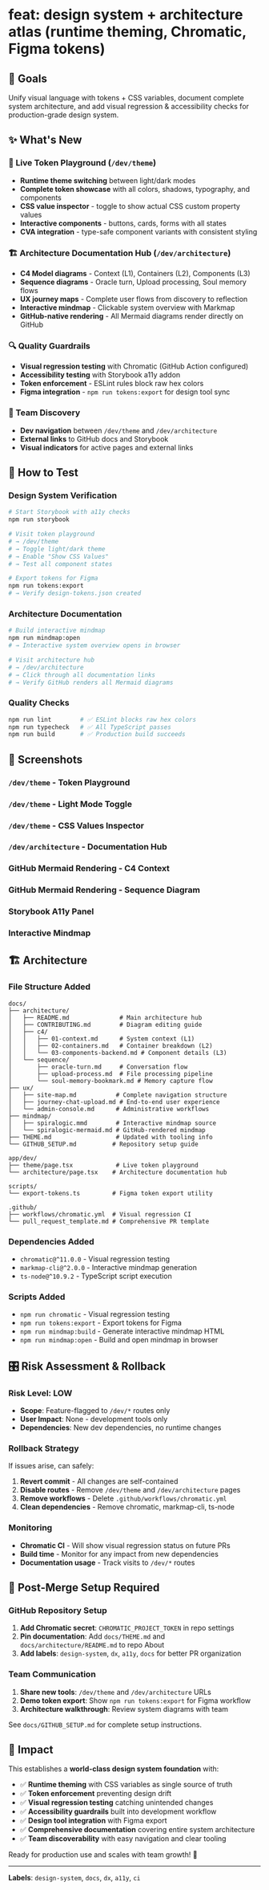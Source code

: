 # feat: design system + architecture atlas (runtime theming, Chromatic, Figma tokens)

## 🎯 Goals
Unify visual language with tokens + CSS variables, document complete system architecture, and add visual regression & accessibility checks for production-grade design system.

## ✨ What's New

### 🎨 Live Token Playground (`/dev/theme`)
- **Runtime theme switching** between light/dark modes
- **Complete token showcase** with all colors, shadows, typography, and components  
- **CSS value inspector** - toggle to show actual CSS custom property values
- **Interactive components** - buttons, cards, forms with all states
- **CVA integration** - type-safe component variants with consistent styling

### 🏗️ Architecture Documentation Hub (`/dev/architecture`)
- **C4 Model diagrams** - Context (L1), Containers (L2), Components (L3)
- **Sequence diagrams** - Oracle turn, Upload processing, Soul memory flows  
- **UX journey maps** - Complete user flows from discovery to reflection
- **Interactive mindmap** - Clickable system overview with Markmap
- **GitHub-native rendering** - All Mermaid diagrams render directly on GitHub

### 🔍 Quality Guardrails
- **Visual regression testing** with Chromatic (GitHub Action configured)
- **Accessibility testing** with Storybook a11y addon  
- **Token enforcement** - ESLint rules block raw hex colors
- **Figma integration** - `npm run tokens:export` for design tool sync

### 🧭 Team Discovery
- **Dev navigation** between `/dev/theme` and `/dev/architecture`
- **External links** to GitHub docs and Storybook
- **Visual indicators** for active pages and external links

## 🧪 How to Test

### Design System Verification
```bash
# Start Storybook with a11y checks
npm run storybook

# Visit token playground
# → /dev/theme
# → Toggle light/dark theme 
# → Enable "Show CSS Values"
# → Test all component states

# Export tokens for Figma
npm run tokens:export
# → Verify design-tokens.json created
```

### Architecture Documentation
```bash
# Build interactive mindmap  
npm run mindmap:open
# → Interactive system overview opens in browser

# Visit architecture hub
# → /dev/architecture  
# → Click through all documentation links
# → Verify GitHub renders all Mermaid diagrams
```

### Quality Checks
```bash
npm run lint        # ✅ ESLint blocks raw hex colors
npm run typecheck   # ✅ All TypeScript passes  
npm run build       # ✅ Production build succeeds
```

## 📸 Screenshots

### `/dev/theme` - Token Playground
<!-- Add screenshot: Full page view in dark mode showing all token categories -->

### `/dev/theme` - Light Mode Toggle  
<!-- Add screenshot: Same page in light mode showing theme switching -->

### `/dev/theme` - CSS Values Inspector
<!-- Add screenshot: Page with "Show CSS Values" enabled showing token details -->

### `/dev/architecture` - Documentation Hub
<!-- Add screenshot: Architecture page showing all diagram links and navigation -->

### GitHub Mermaid Rendering - C4 Context
<!-- Add screenshot: C4 context diagram rendered in GitHub -->

### GitHub Mermaid Rendering - Sequence Diagram
<!-- Add screenshot: One of the sequence diagrams rendered in GitHub -->

### Storybook A11y Panel
<!-- Add screenshot: Storybook with accessibility panel showing no violations -->

### Interactive Mindmap
<!-- Add screenshot: Browser showing the interactive mindmap -->

## 🏗️ Architecture

### File Structure Added
```
docs/
├── architecture/
│   ├── README.md              # Main architecture hub
│   ├── CONTRIBUTING.md        # Diagram editing guide
│   ├── c4/
│   │   ├── 01-context.md      # System context (L1)
│   │   ├── 02-containers.md   # Container breakdown (L2)
│   │   └── 03-components-backend.md # Component details (L3)
│   └── sequence/
│       ├── oracle-turn.md     # Conversation flow
│       ├── upload-process.md  # File processing pipeline
│       └── soul-memory-bookmark.md # Memory capture flow
├── ux/
│   ├── site-map.md           # Complete navigation structure
│   ├── journey-chat-upload.md # End-to-end user experience
│   └── admin-console.md      # Administrative workflows
├── mindmap/
│   ├── spiralogic.mmd        # Interactive mindmap source
│   └── spiralogic-mermaid.md # GitHub-rendered mindmap
├── THEME.md                  # Updated with tooling info
└── GITHUB_SETUP.md          # Repository setup guide

app/dev/
├── theme/page.tsx            # Live token playground
└── architecture/page.tsx    # Architecture documentation hub

scripts/
└── export-tokens.ts         # Figma token export utility

.github/
├── workflows/chromatic.yml  # Visual regression CI
└── pull_request_template.md # Comprehensive PR template
```

### Dependencies Added
- `chromatic@^11.0.0` - Visual regression testing
- `markmap-cli@^2.0.0` - Interactive mindmap generation
- `ts-node@^10.9.2` - TypeScript script execution

### Scripts Added
- `npm run chromatic` - Visual regression testing
- `npm run tokens:export` - Export tokens for Figma
- `npm run mindmap:build` - Generate interactive mindmap HTML
- `npm run mindmap:open` - Build and open mindmap in browser

## 🎛️ Risk Assessment & Rollback

### Risk Level: **LOW** 
- **Scope**: Feature-flagged to `/dev/*` routes only
- **User Impact**: None - development tools only
- **Dependencies**: New dev dependencies, no runtime changes

### Rollback Strategy
If issues arise, can safely:
1. **Revert commit** - All changes are self-contained
2. **Disable routes** - Remove `/dev/theme` and `/dev/architecture` pages  
3. **Remove workflows** - Delete `.github/workflows/chromatic.yml`
4. **Clean dependencies** - Remove chromatic, markmap-cli, ts-node

### Monitoring
- **Chromatic CI** - Will show visual regression status on future PRs
- **Build time** - Monitor for any impact from new dependencies
- **Documentation usage** - Track visits to `/dev/*` routes

## 🔧 Post-Merge Setup Required

### GitHub Repository Setup
1. **Add Chromatic secret**: `CHROMATIC_PROJECT_TOKEN` in repo settings
2. **Pin documentation**: Add `docs/THEME.md` and `docs/architecture/README.md` to repo About
3. **Add labels**: `design-system`, `dx`, `a11y`, `docs` for better PR organization

### Team Communication  
1. **Share new tools**: `/dev/theme` and `/dev/architecture` URLs
2. **Demo token export**: Show `npm run tokens:export` for Figma workflow
3. **Architecture walkthrough**: Review system diagrams with team

See `docs/GITHUB_SETUP.md` for complete setup instructions.

## 🎉 Impact

This establishes a **world-class design system foundation** with:
- ✅ **Runtime theming** with CSS variables as single source of truth
- ✅ **Token enforcement** preventing design drift  
- ✅ **Visual regression testing** catching unintended changes
- ✅ **Accessibility guardrails** built into development workflow
- ✅ **Design tool integration** with Figma export
- ✅ **Comprehensive documentation** covering entire system architecture
- ✅ **Team discoverability** with easy navigation and clear tooling

Ready for production use and scales with team growth! 🚀

---

**Labels**: `design-system`, `docs`, `dx`, `a11y`, `ci`